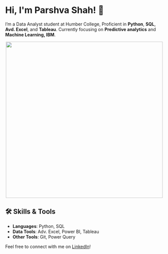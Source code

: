 # Hi, I'm Parshva Shah! 👋

I’m a Data Analyst student at Humber College, Proficient in **Python**, **SQL**, **Avd. Excel**, and **Tableau**.
Currently focusing on **Predictive analytics** and **Machine Learning, IBM**. 

<div align="center">
  <img src="https://your-image-link.com/your-gif-file.gif" width="500" />
</div>

## 🛠 Skills & Tools
- **Languages**: Python, SQL
- **Data Tools**: Adv. Excel, Power BI, Tableau
- **Other Tools**: Git, Power Query

Feel free to connect with me on [LinkedIn](https://www.linkedin.com/in/parshva-s-034109260/)!
